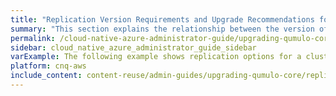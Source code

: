 ```yaml
---
title: "Replication Version Requirements and Upgrade Recommendations for Qumulo Core"
summary: "This section explains the relationship between the version of Qumulo Core that a cluster runs and data replication between it and other clusters. It also gives recommendations for upgrading Qumulo Core in relation to data replication tasks."
permalink: /cloud-native-azure-administrator-guide/upgrading-qumulo-core/replication-version-requirements-upgrade-recommendations.html
sidebar: cloud_native_azure_administrator_guide_sidebar
varExample: The following example shows replication options for a cluster running the 
platform: cnq-aws
include_content: content-reuse/admin-guides/upgrading-qumulo-core/replication-version-requirements-upgrade-recommendations.md
---
```


